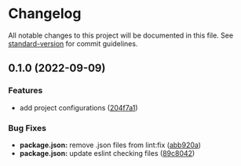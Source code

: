 # Changelog

All notable changes to this project will be documented in this file. See [standard-version](https://github.com/conventional-changelog/standard-version) for commit guidelines.

## 0.1.0 (2022-09-09)


### Features

* add project configurations ([204f7a1](https://github.com/mokkapps/changelog-generator-demo/commits/204f7a1c42fe9d2e356e250f8e7abe4d98abebff))


### Bug Fixes

* **package.json:** remove .json files from lint:fix ([abb920a](https://github.com/mokkapps/changelog-generator-demo/commits/abb920af660e1fd092497692aab1d9f4d28ff7e1))
* **package.json:** update eslint checking files ([89c8042](https://github.com/mokkapps/changelog-generator-demo/commits/89c80426a793b221194ac9ad0d240e07e86a88b8))

